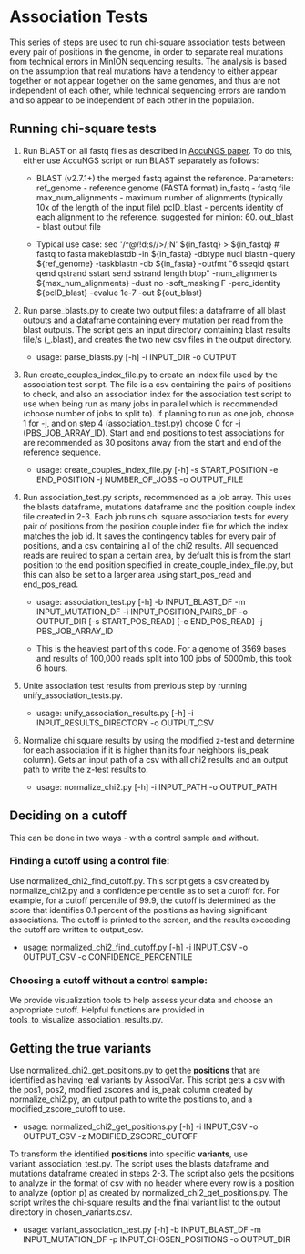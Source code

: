 # Association Tests
This series of steps are used to run chi-square association tests between every pair of positions in the genome,
in order to separate real mutations from technical errors in MinION sequencing results. The analysis is based on
the assumption that real mutations have a tendency to either appear together or not appear together on the same genomes,
and thus are not independent of each other, while technical sequencing errors are random and so appear to be independent
of each other in the population.



## Running chi-square tests

1. Run BLAST on all fastq files as described in [AccuNGS paper](https://github.com/SternLabTAU/AccuNGS).
To do this, either use AccuNGS script or run BLAST separately as follows:

   - BLAST (v2.7.1+) the merged fastq against the reference.
Parameters:
ref_genome - reference genome (FASTA format)
in_fastq - fastq file
max_num_alignments - maximum number of alignments (typically 10x of the length of the input file)
pcID_blast - percents identity of each alignment to the reference. suggested for minion: 60.
out_blast - blast output file

   - Typical use case:
   sed '/^@/!d;s//>/;N' ${in_fastq} > ${in_fastq} # fastq to fasta
   makeblastdb -in ${in_fasta} -dbtype nucl
   blastn -query ${ref_genome} -taskblastn -db ${in_fasta} -outfmt "6 sseqid qstart qend qstrand sstart send sstrand length btop" -num_alignments ${max_num_alignments} -dust no -soft_masking F -perc_identity ${pcID_blast} -evalue 1e-7 -out ${out_blast}


2. Run parse_blasts.py to create two output files: a dataframe of all blast outputs and a dataframe
containing every mutation per read from the blast outputs. The script gets an input directory containing blast
results file/s (_.blast), and creates the two new csv files in the output directory.

   - usage: parse_blasts.py [-h] -i INPUT_DIR -o OUTPUT


3. Run create_couples_index_file.py to create an index file used by the association test script.
The file is a csv containing the pairs of positions to check, and also an association index for the
association test script to use when being run as many jobs in parallel which is recommended (choose number of jobs to split to).
If planning to run as one job, choose 1 for -j, and on step 4 (association_test.py) choose 0 for -j (PBS_JOB_ARRAY_ID).
Start and end positions to test associations for are recommended as 30 positons away from the start and end of the
reference sequence.

   - usage: create_couples_index_file.py [-h] -s START_POSITION -e END_POSITION
                                    -j NUMBER_OF_JOBS -o OUTPUT_FILE


4. Run association_test.py scripts, recommended as a job array. This uses the blasts dataframe,
mutations dataframe and the position couple index file created in 2-3. Each job runs chi square association tests
for every pair of positions from the position couple index file for which the index matches the job id. It saves
the contingency tables for every pair of positions, and a csv containing all of the chi2 results.
All sequenced reads are reuired to span a certain area, by defualt this is from the start position to the end position
specified in create_couple_index_file.py, but this can also be set to a larger area using start_pos_read and end_pos_read.

   - usage: association_test.py [-h] -b INPUT_BLAST_DF -m INPUT_MUTATION_DF -i
                           INPUT_POSITION_PAIRS_DF -o OUTPUT_DIR [-s
                           START_POS_READ] [-e END_POS_READ] -j PBS_JOB_ARRAY_ID

   - This is the heaviest part of this code. For a genome of 3569 bases and results of 100,000 reads split into 100 jobs of 5000mb, this took 6 hours.

5. Unite association test results from previous step by running unify_association_tests.py.

   - usage: unify_association_results.py [-h] -i INPUT_RESULTS_DIRECTORY -o
                                    OUTPUT_CSV

6. Normalize chi square results by using the modified z-test and determine for each association if it is higher than
its four neighbors (is_peak column). Gets an input path of a csv with all chi2 results and an output path to   write the z-test results to.

   - usage: normalize_chi2.py [-h] -i INPUT_PATH -o OUTPUT_PATH

## Deciding on a cutoff
This can be done in two ways - with a control sample and without.

### Finding a cutoff using a control file:
Use normalized_chi2_find_cutoff.py. This script gets a csv created by normalize_chi2.py and a confidence percentile as
to set a curoff for. For example, for a cutoff percentile of 99.9, the cutoff is determined as the score that
identifies 0.1 percent of the positions as having significant associations. The cutoff is printed to the screen, and the
results exceeding the cutoff are written to output_csv.

   - usage: normalized_chi2_find_cutoff.py [-h] -i INPUT_CSV -o OUTPUT_CSV -c
                                     CONFIDENCE_PERCENTILE

### Choosing a cutoff without a control sample:
We provide visualization tools to help assess your data and choose an appropriate cutoff. Helpful functions are
provided in tools_to_visualize_association_results.py.

## Getting the true variants
Use normalized_chi2_get_positions.py to get the **positions** that are identified as having real variants by AssociVar.
This script gets a csv with the pos1, pos2, modified zscores and is_peak column created by normalize_chi2.py, an
output path to write the positions to, and a modified_zscore_cutoff to use.

   - usage: normalized_chi2_get_positions.py [-h] -i INPUT_CSV -o OUTPUT_CSV -z
                                MODIFIED_ZSCORE_CUTOFF


To transform the identified **positions** into specific **variants**, use variant_association_test.py. The script uses the
blasts dataframe and mutations dataframe created in steps 2-3. The script also gets the positions to analyze in the
format of csv with no header where every row is a position to analyze (option p) as created by
normalized_chi2_get_positions.py. The script writes the chi-square results and the final variant list to the output
directory in chosen_variants.csv.
   - usage: variant_association_test.py [-h] -b INPUT_BLAST_DF -m INPUT_MUTATION_DF
                                   -p INPUT_CHOSEN_POSITIONS -o
                                   OUTPUT_DIR